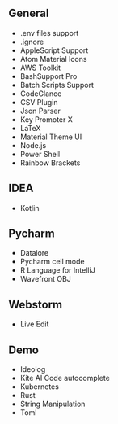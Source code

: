 ## General
* .env files support
* .ignore
* AppleScript Support
* Atom Material Icons
* AWS Toolkit
* BashSupport Pro
* Batch Scripts Support
* CodeGlance
* CSV Plugin
* Json Parser
* Key Promoter X
* LaTeX
* Material Theme UI
* Node.js
* Power Shell
* Rainbow Brackets

## IDEA
* Kotlin

## Pycharm
* Datalore
* Pycharm cell mode
* R Language for IntelliJ
* Wavefront OBJ

## Webstorm
* Live Edit

## Demo
* Ideolog
* Kite AI Code autocomplete
* Kubernetes
* Rust
* String Manipulation
* Toml
